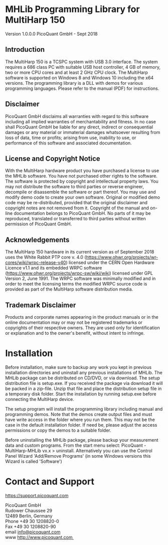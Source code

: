 # MHLib Programming Library for MultiHarp 150
Version 1.0.0.0
PicoQuant GmbH - Sept 2018



## Introduction

The MultiHarp 150 is a TCSPC system with USB 3.0 interface.
The system requires a 686 class PC with suitable USB host controller,
4 GB of memory, two or more CPU cores and at least 2 GHz CPU clock.
The MultiHarp software is supported on Windows 8 and Windows 10
including the x64 versions.
The programming library is a DLL with demos for various programming
languages. Please refer to the manual (PDF) for instructions.


## Disclaimer

PicoQuant GmbH disclaims all warranties with regard to this software
including all implied warranties of merchantability and fitness.
In no case shall PicoQuant GmbH be liable for any direct, indirect or
consequential damages or any material or immaterial damages whatsoever
resulting from loss of data, time or profits; arising from use, inability
to use, or performance of this software and associated documentation.


## License and Copyright Notice

With the MultiHarp hardware product you have purchased a license to use
the MHLib software. You have not purchased other rights to the software.
The software is protected by copyright and intellectual property laws.
You may not distribute the software to third parties or reverse engineer,
decompile or disassemble the software or part thereof. You may use and
modify demo code to create your own software. Original or modified demo
code may be re-distributed, provided that the original disclaimer and
copyright notes are not removed from it. Copyright of the manual and
on-line documentation belongs to PicoQuant GmbH. No parts of it may be
reproduced, translated or transferred to third parties without written
permission of PicoQuant GmbH.


## Acknowledgements

The MultiHarp 150 hardware in its current version as of September 2018
uses the White Rabbit PTP core v. 4.0
(https://www.ohwr.org/projects/wr-cores/wiki/wrpc-release-v40) licensed
under the CERN Open Hardware Licence v1.1 and its embedded WRPC software
(https://www.ohwr.org/projects/wrpc-sw/wiki/wiki) licensed under GPL
Version 2, June 1991. The WRPC software was minimally modified and in
order to meet the licensing terms the modified WRPC source code is
provided as part of the MultiHarp software distribution media.


## Trademark Disclaimer

Products and corporate names appearing in the product manuals or in the
online documentation may or may not be registered trademarks or copyrights
of their respective owners. They are used only for identification or
explanation and to the owner's benefit, without intent to infringe.


# Installation

Before installation, make sure to backup any work you kept in previous
installation directories and uninstall any previous installations of MHLib.
The MHLib package can be distributed on CD/DVD, or via download.
The setup distribution file is setup.exe.
If you received the package via download it will be packed in a
zip-file. Unzip that file and place the distribution setup file in a
temporary disk folder. Start the installation by running setup.exe before
connecting the MultiHarp device.

The setup program will install the programming library including manual
and programming demos. Note that the demos create output files and must
have write access in the folder where you run them. This may not be the 
case in the default installation folder. If need be, please adjust the
access permissions or copy the demos to a suitable folder.

Before uninstalling the MHLib package, please backup your measurement data
and custom programs.
From the start menu select:  PicoQuant - MultiHarp-MHLib vx.x  >  uninstall.
Alternatively you can use the Control Panel Wizard 'Add/Remove Programs'
(in some Windows versions this Wizard is called 'Software')


# Contact and Support
https://support.picoquant.com

PicoQuant GmbH \
Rudower Chaussee 29 \
12489 Berlin, Germany \
Phone +49 30 1208820-0 \
Fax   +49 30 1208820-90 \
email info@picoquant.com \
www http://www.picoquant.com 
